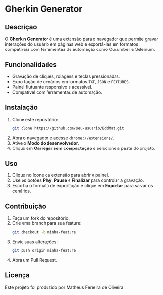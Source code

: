 # Gherkin Generator

## Descrição
O **Gherkin Generator** é uma extensão para o navegador que permite gravar interações do usuário em páginas web e exportá-las em formatos compatíveis com ferramentas de automação como Cucumber e Selenium.

## Funcionalidades
- Gravação de cliques, rolagens e teclas pressionadas.
- Exportação de cenários em formatos `TXT`, `JSON` e `FEATURES`.
- Painel flutuante responsivo e acessível.
- Compatível com ferramentas de automação.

## Instalação
1. Clone este repositório:
   ```bash
   git clone https://github.com/seu-usuario/BddMat.git
   ```
2. Abra o navegador e acesse `chrome://extensions/`.
3. Ative o **Modo do desenvolvedor**.
4. Clique em **Carregar sem compactação** e selecione a pasta do projeto.

## Uso
1. Clique no ícone da extensão para abrir o painel.
2. Use os botões **Play**, **Pause** e **Finalizar** para controlar a gravação.
3. Escolha o formato de exportação e clique em **Exportar** para salvar os cenários.

## Contribuição
1. Faça um fork do repositório.
2. Crie uma branch para sua feature:
   ```bash
   git checkout -b minha-feature
   ```
3. Envie suas alterações:
   ```bash
   git push origin minha-feature
   ```
4. Abra um Pull Request.

## Licença
Este projeto foi produzido por Matheus Ferreira de Oliveira.
